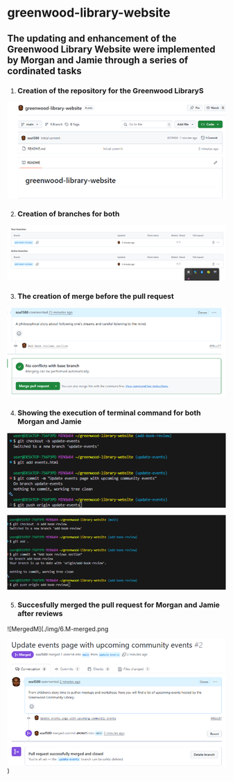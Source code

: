 # greenwood-library-website

## The updating and enhancement of the Greenwood Library Website were implemented by Morgan and Jamie through a series of cordinated tasks


1. ### Creation of the repository for the Greenwood LibraryS

![CreateR](./img/1.repo.created.png)


2. ### Creation of branches for both

![Bcreation](./img/2.Morgan.B.png)


3. ### The creation of merge before the pull request

![CreatnM](./img/3.M.merge.png)


4. ### Showing the execution of terminal command for both Morgan and Jamie

![JCode](./img/4.Jamie-update.png)

![MCode](./img/5.Morgan-B.reviews.png)



5. ### Succesfully merged the pull request for Morgan and Jamie after reviews

![MergedM](./img/6.M-merged.png

![MergedJ](./img/7.J-merged.png))
